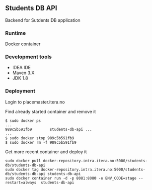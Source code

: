 ## Students DB API

Backend for Sutdents DB application

### Runtime

Docker container

### Development tools

- IDEA IDE
- Maven 3.X
- JDK 1.8

### Deployment

Login to placemaster.itera.no

Find already started container and remove it

	$ sudo docker ps
	...
	989c5b591fb9        students-db-api ...
	...
	$ sudo docker stop 989c5b591fb9
	$ sudo docker rm -f 989c5b591fb9 

Get more recent container and deploy it
	
	sudo docker pull docker-repository.intra.itera.no:5000/students-db/students-db-api
	sudo docker tag docker-repository.intra.itera.no:5000/students-db/students-db-api students-db-api
	sudo docker container run -d -p 8081:8080 -e ENV_CODE=stage --restart=always  students-db-api
